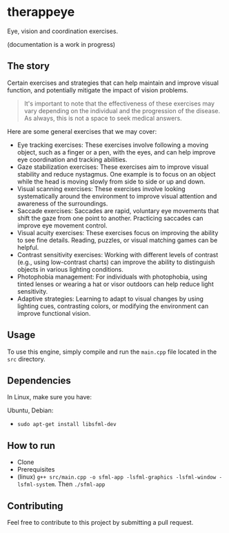 # therappeye

Eye, vision and coordination exercises.

(documentation is a work in progress)

## The story

Certain exercises and strategies that can help maintain and improve visual function, and potentially mitigate the impact of vision problems.

> It's important to note that the effectiveness of these exercises may vary depending on the individual and the progression of the disease. As always, this is not a space to seek medical answers.

Here are some general exercises that we may cover:

* Eye tracking exercises: These exercises involve following a moving object, such as a finger or a pen, with the eyes, and can help improve eye coordination and tracking abilities.
* Gaze stabilization exercises: These exercises aim to improve visual stability and reduce nystagmus. One example is to focus on an object while the head is moving slowly from side to side or up and down.
* Visual scanning exercises: These exercises involve looking systematically around the environment to improve visual attention and awareness of the surroundings.
* Saccade exercises: Saccades are rapid, voluntary eye movements that shift the gaze from one point to another. Practicing saccades can improve eye movement control.
* Visual acuity exercises: These exercises focus on improving the ability to see fine details. Reading, puzzles, or visual matching games can be helpful.
* Contrast sensitivity exercises: Working with different levels of contrast (e.g., using low-contrast charts) can improve the ability to distinguish objects in various lighting conditions.
* Photophobia management: For individuals with photophobia, using tinted lenses or wearing a hat or visor outdoors can help reduce light sensitivity.
* Adaptive strategies: Learning to adapt to visual changes by using lighting cues, contrasting colors, or modifying the environment can improve functional vision.

## Usage

To use this engine, simply compile and run the `main.cpp` file located in the `src` directory.

## Dependencies

In Linux, make sure you have:

Ubuntu, Debian:
* `sudo apt-get install libsfml-dev`

## How to run
* Clone
* Prerequisites
* (linux) `g++ src/main.cpp -o sfml-app -lsfml-graphics -lsfml-window -lsfml-system`. Then `./sfml-app`

## Contributing

Feel free to contribute to this project by submitting a pull request.
